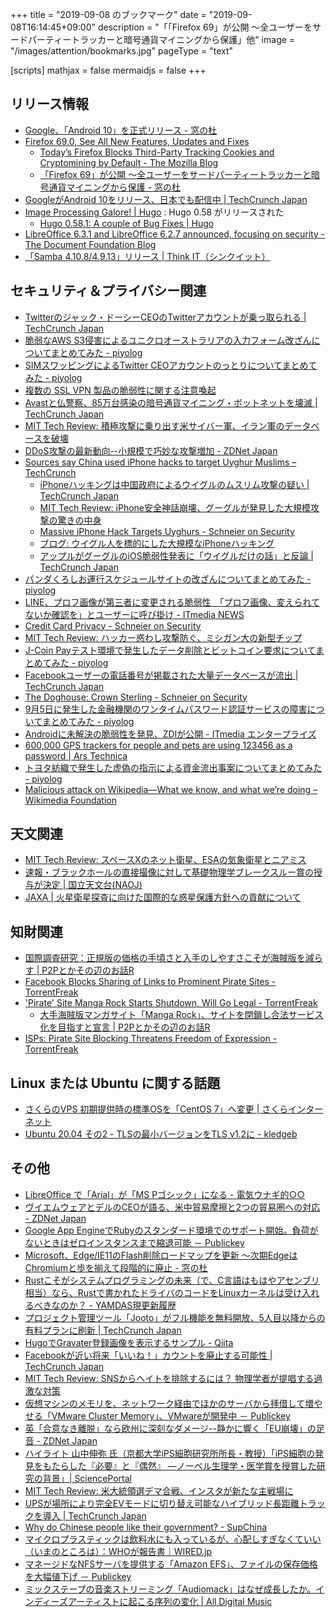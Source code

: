 +++
title = "2019-09-08 のブックマーク"
date =  "2019-09-08T16:14:45+09:00"
description = "「「Firefox 69」が公開 ～全ユーザーをサードパーティートラッカーと暗号通貨マイニングから保護」他"
image = "/images/attention/bookmarks.jpg"
pageType = "text"

[scripts]
  mathjax = false
  mermaidjs = false
+++

## リリース情報

- [Google、「Android 10」を正式リリース - 窓の杜](https://forest.watch.impress.co.jp/docs/news/1205164.html)
- [Firefox  69.0, See All New Features, Updates and Fixes](https://www.mozilla.org/en-US/firefox/69.0/releasenotes/)
    - [Today’s Firefox Blocks Third-Party Tracking Cookies and Cryptomining by Default - The Mozilla Blog](https://blog.mozilla.org/blog/2019/09/03/todays-firefox-blocks-third-party-tracking-cookies-and-cryptomining-by-default/)
    - [「Firefox 69」が公開 ～全ユーザーをサードパーティートラッカーと暗号通貨マイニングから保護 - 窓の杜](https://forest.watch.impress.co.jp/docs/news/1205169.html)
- [GoogleがAndroid 10をリリース、日本でも配信中  |  TechCrunch Japan](https://jp.techcrunch.com/2019/09/04/2019-09-03-google-releases-android-10/)
- [Image Processing Galore! | Hugo](https://gohugo.io/news/0.58.0-relnotes/) : Hugo 0.58 がリリースされた
    - [Hugo 0.58.1: A couple of Bug Fixes | Hugo](https://gohugo.io/news/0.58.1-relnotes/)
- [LibreOffice 6.3.1 and LibreOffice 6.2.7 announced, focusing on security - The Document Foundation Blog](https://blog.documentfoundation.org/blog/2019/09/05/lo-6-3-1-and-lo-6-2-7-announced/)
- [「Samba 4.10.8/4.9.13」リリース | Think IT（シンクイット）](https://thinkit.co.jp/news/bn/16760)

## セキュリティ＆プライバシー関連

- [Twitterのジャック・ドーシーCEOのTwitterアカウントが乗っ取られる  |  TechCrunch Japan](https://jp.techcrunch.com/2019/09/01/2019-08-30-someone-hacked-jack-dorseys-own-twitter-account/)
- [脆弱なAWS S3侵害によるユニクロオーストラリアの入力フォーム改ざんについてまとめてみた - piyolog](https://piyolog.hatenadiary.jp/entry/2019/09/02/065836)
- [SIMスワッピングによるTwitter CEOアカウントのっとりについてまとめてみた - piyolog](https://piyolog.hatenadiary.jp/entry/2019/09/01/064336)
- [複数の SSL VPN 製品の脆弱性に関する注意喚起](https://www.jpcert.or.jp/at/2019/at190033.html)
- [Avastと仏警察、85万台感染の暗号通貨マイニング・ボットネットを壊滅  |  TechCrunch Japan](https://jp.techcrunch.com/2019/09/02/2019-09-01-police-botnet-takedown-infections/)
- [MIT Tech Review: 積極攻撃に乗り出す米サイバー軍、イラン軍のデータベースを破壊](https://www.technologyreview.jp/nl/american-cyber-command-hamstrung-irans-paramilitary-force/)
- [DDoS攻撃の最新動向--小規模で巧妙な攻撃増加 - ZDNet Japan](https://japan.zdnet.com/article/35142110/)
- [Sources say China used iPhone hacks to target Uyghur Muslims – TechCrunch](https://techcrunch.com/2019/08/31/china-google-iphone-uyghur/)
    - [iPhoneハッキングは中国政府によるウイグルのムスリム攻撃の疑い  |  TechCrunch Japan](https://jp.techcrunch.com/2019/09/02/2019-08-31-china-google-iphone-uyghur/)
    - [MIT Tech Review: iPhone安全神話崩壊、グーグルが発見した大規模攻撃の驚きの中身](https://www.technologyreview.jp/s/160736/websites-have-been-quietly-hacking-iphones-for-years-says-google/)
    - [Massive iPhone Hack Targets Uyghurs - Schneier on Security](https://www.schneier.com/blog/archives/2019/09/massive_iphone_.html)
    - [ブログ: ウイグル人を標的にした大規模なiPhoneハッキング](https://okuranagaimo.blogspot.com/2019/09/iphone.html)
    - [アップルがグーグルのiOS脆弱性発表に「ウイグルだけの話」と反論  |  TechCrunch Japan](https://jp.techcrunch.com/2019/09/07/2019-09-06-apple-doesnt-want-google-stoking-fear-about-serious-ios-security-exploits/)
- [パンダくろしお運行スケジュールサイトの改ざんについてまとめてみた - piyolog](https://piyolog.hatenadiary.jp/entry/2019/09/04/070734)
- [LINE、プロフ画像が第三者に変更される脆弱性　「プロフ画像、変えられてないか確認を」とユーザーに呼び掛け - ITmedia NEWS](https://www.itmedia.co.jp/news/articles/1909/04/news077.html)
- [Credit Card Privacy - Schneier on Security](https://www.schneier.com/blog/archives/2019/09/credit_card_pri.html)
- [MIT Tech Review: ハッカー惑わし攻撃防ぐ、ミシガン大の新型チップ](https://www.technologyreview.jp/s/153501/a-new-microchip-aims-to-stump-hackers-with-a-constantly-moving-target/)
- [J-Coin Payテスト環境で発生したデータ削除とビットコイン要求についてまとめてみた - piyolog](https://piyolog.hatenadiary.jp/entry/2019/09/05/065704)
- [Facebookユーザーの電話番号が掲載された大量データベースが流出  |  TechCrunch Japan](https://jp.techcrunch.com/2019/09/05/2019-09-04-facebook-phone-numbers-exposed/)
- [The Doghouse: Crown Sterling - Schneier on Security](https://www.schneier.com/blog/archives/2019/09/the_doghouse_cr_1.html)
- [9月5日に発生した金融機関のワンタイムパスワード認証サービスの障害についてまとめてみた - piyolog](https://piyolog.hatenadiary.jp/entry/2019/09/06/130152)
- [Androidに未解決の脆弱性を発見、ZDIが公開 - ITmedia エンタープライズ](https://www.itmedia.co.jp/enterprise/articles/1909/06/news070.html)
- [600,000 GPS trackers for people and pets are using 123456 as a password | Ars Technica](https://arstechnica.com/information-technology/2019/09/600000-gps-trackers-for-people-and-pets-are-using-123456-as-a-password/)
- [トヨタ紡織で発生した虚偽の指示による資金流出事案についてまとめてみた - piyolog](https://piyolog.hatenadiary.jp/entry/2019/09/07/072048)
- [Malicious attack on Wikipedia—What we know, and what we’re doing – Wikimedia Foundation](https://wikimediafoundation.org/news/2019/09/07/malicious-attack-on-wikipedia-what-we-know-and-what-were-doing/)

## 天文関連

- [MIT Tech Review: スペースXのネット衛星、ESAの気象衛星とニアミス](https://www.technologyreview.jp/nl/one-of-spacexs-starlink-satellites-almost-collided-with-a-weather-forecasting-satellite-today/)
- [速報・ブラックホールの直接撮像に対して基礎物理学ブレークスルー賞の授与が決定 | 国立天文台(NAOJ)](https://www.nao.ac.jp/news/topics/2019/20190906-eht.html)
- [JAXA | 火星衛星探査に向けた国際的な惑星保護方針への貢献について](http://www.jaxa.jp/press/2019/09/20190906b_j.html)

## 知財関連

- [国際調査研究：正規版の価格の手頃さと入手のしやすさこそが海賊版を減らす | P2Pとかその辺のお話R](https://p2ptk.org/copyright/2721)
- [Facebook Blocks Sharing of Links to Prominent Pirate Sites - TorrentFreak](https://torrentfreak.com/facebook-blocks-sharing-of-links-to-prominent-pirate-sites-100904/)
- ['Pirate' Site Manga Rock Starts Shutdown, Will Go Legal - TorrentFreak](https://torrentfreak.com/pirate-site-mangarock-shuts-down-and-goes-legal-190905/)
    - [大手海賊版マンガサイト「Manga Rock」、サイトを閉鎖し合法サービス化を目指すと宣言 | P2Pとかその辺のお話R](https://p2ptk.org/copyright/2737)
- [ISPs: Pirate Site Blocking Threatens Freedom of Expression - TorrentFreak](https://torrentfreak.com/isps-pirate-site-blocking-threatens-freedom-of-expression-190907/)

## Linux または Ubuntu に関する話題

- [さくらのVPS 初期提供時の標準OSを「CentOS 7」へ変更 | さくらインターネット](https://www.sakura.ad.jp/information/announcements/2019/09/03/1968201089/)
- [Ubuntu 20.04 その2 - TLSの最小バージョンをTLS v1.2に - kledgeb](https://kledgeb.blogspot.com/2019/09/ubuntu-2004-2-tlstls-v12.html)

## その他

- [LibreOffice で「Arial」が「MS Pゴシック」になる - 電気ウナギ的○○](http://blog.netandfield.com/shar/2019/09/libreoffice-arialms-p.html)
- [ヴイエムウェアとデルのCEOが語る、米中貿易摩擦と2つの貿易圏への対応 - ZDNet Japan](https://japan.zdnet.com/article/35141933/)
- [Google App EngineでRubyのスタンダード環境でのサポート開始。負荷がないときはゼロインスタンスまで縮退可能 － Publickey](https://www.publickey1.jp/blog/19/google_app_engineruby.html)
- [Microsoft、Edge/IE11のFlash削除ロードマップを更新 ～次期EdgeはChromiumと歩を揃えて段階的に廃止 - 窓の杜](https://forest.watch.impress.co.jp/docs/news/1204644.html)
- [Rustこそがシステムプログラミングの未来（で、C言語はもはやアセンブリ相当）なら、Rustで書かれたドライバのコードをLinuxカーネルは受け入れるべきなのか？ - YAMDAS現更新履歴](https://yamdas.hatenablog.com/entry/20190902/rust-is-the-future-of-systems-programming)
- [プロジェクト管理ツール「Jooto」がフル機能を無料開放、5人目以降からの有料プランに刷新  |  TechCrunch Japan](https://jp.techcrunch.com/2019/03/04/jooto/)
- [HugoでGravater登録画像を表示するサンプル - Qiita](https://qiita.com/alkn203/items/298688584094d265b96e)
- [Facebookが近い将来「いいね！」カウントを廃止する可能性  |  TechCrunch Japan](https://jp.techcrunch.com/2019/09/03/2019-09-02-facebook-hidden-likes/)
- [MIT Tech Review: SNSからヘイトを排除するには？ 物理学者が提唱する過激な対策](https://www.technologyreview.jp/s/159502/heres-how-social-media-firms-should-tackle-online-hate-according-to-physics/)
- [仮想マシンのメモリを、ネットワーク経由でほかのサーバから拝借して増やせる「VMware Cluster Memory」、VMwareが開発中 － Publickey](https://www.publickey1.jp/blog/19/vmware_cluster_memoryvmware.html)
- [英「合意なき離脱」なら欧州に深刻なダメージ--静かに響く「EU崩壊」の足音 - ZDNet Japan](https://japan.zdnet.com/article/35142100/)
- [ハイライト 山中伸弥 氏（京都大学iPS細胞研究所所長・教授）「iPS細胞の発見をもたらした『必要』と『偶然』 ―ノーベル生理学・医学賞を授賞した研究の背景」| SciencePortal](https://scienceportal.jst.go.jp/columns/highlight/20190904_01.html)
- [MIT Tech Review: 米大統領選デマ合戦、インスタが新たな主戦場に](https://www.technologyreview.jp/nl/instagram-and-whatsapp-are-the-platforms-to-worry-about-before-the-2020-election/)
- [UPSが場所により完全EVモードに切り替え可能なハイブリッド長距離トラックを導入  |  TechCrunch Japan](https://jp.techcrunch.com/2019/09/05/2019-09-04-ups-introduces-hybrid-long-range-trucks-that-change-modes-based-on-where-they-are/)
- [Why do Chinese people like their government? - SupChina](https://supchina.com/2019/07/22/why-do-chinese-people-like-their-government/)
- [マイクロプラスティックは飲料水にも入っているが、心配しすぎなくていい（いまのところは）：WHOが報告書｜WIRED.jp](https://wired.jp/2019/09/05/microplastic-who-study/)
- [マネージドなNFSサーバを提供する「Amazon EFS」、ファイルの保存価格を大幅値下げ － Publickey](https://www.publickey1.jp/blog/19/nfsamazon_efsaws.html)
- [ミックステープの音楽ストリーミング「Audiomack」はなぜ成長したか。インディーズアーティストに起こる序列の変化 | All Digital Music](https://jaykogami.com/2019/09/16388.html)
